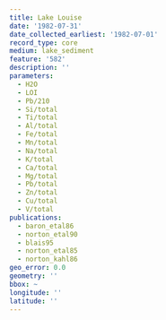 ```yaml
---
title: Lake Louise
date: '1982-07-31'
date_collected_earliest: '1982-07-01'
record_type: core
medium: lake_sediment
feature: '582'
description: ''
parameters:
  - H2O
  - LOI
  - Pb/210
  - Si/total
  - Ti/total
  - Al/total
  - Fe/total
  - Mn/total
  - Na/total
  - K/total
  - Ca/total
  - Mg/total
  - Pb/total
  - Zn/total
  - Cu/total
  - V/total
publications:
  - baron_etal86
  - norton_etal90
  - blais95
  - norton_etal85
  - norton_kahl86
geo_error: 0.0
geometry: ''
bbox: ~
longitude: ''
latitude: ''
---
```

